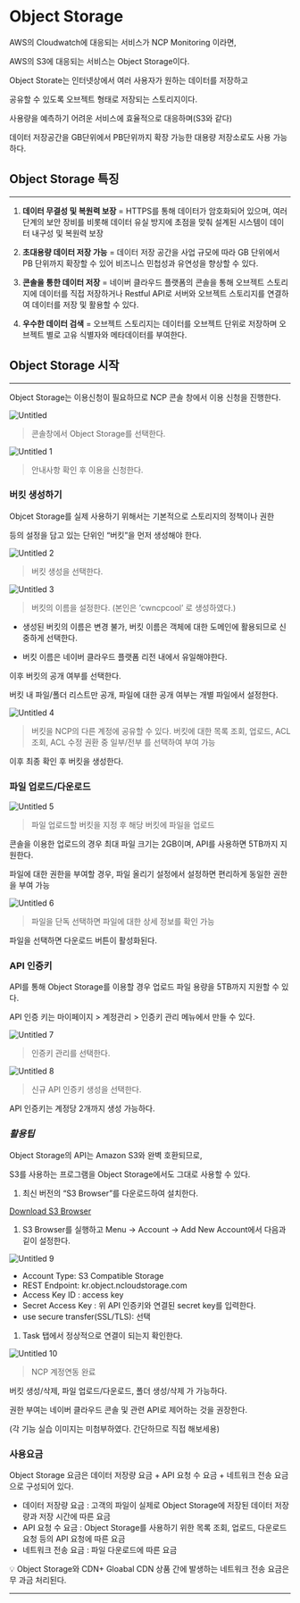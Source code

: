 # Object Storage

AWS의 Cloudwatch에 대응되는 서비스가 NCP Monitoring 이라면,

AWS의 S3에 대응되는 서비스는 Object Storage이다.

Object Storate는 인터넷상에서 여러 사용자가 원하는 데이터를 저장하고

공유할 수 있도록 오브젝트 형태로 저장되는 스토리지이다.

사용량을 예측하기 어려운 서비스에 효율적으로 대응하며(S3와 같다)

데이터 저장공간을 GB단위에서 PB단위까지 확장 가능한 대용량 저장소로도 사용 가능하다.

## Object Storage 특징

---

1. **데이터 무결성 및 복원력 보장**
= HTTPS를 통해 데이터가 암호화되어 있으며, 여러 단계의 보안 장비를 비롯해
데이터 유실 방지에 초점을 맞춰 설계된 시스템이 데이터 내구성 및 복원력 보장

1. **초대용량 데이터 저장 가능**
= 데이터 저장 공간을 사업 규모에 따라 GB 단위에서 PB 단위까지 확장할 수 있어
비즈니스 민첩성과 유연성을 향상할 수 있다.

1. **콘솔을 통한 데이터 저장**
= 네이버 클라우드 플랫폼의 콘솔을 통해 오브젝트 스토리지에 데이터를 직접
저장하거나 Restful API로 서버와 오브젝트 스토리지를 연결하여 데이터를 저장
및 활용할 수 있다.

1. **우수한 데이터 검색**
= 오브젝트 스토리지는 데이터를 오브젝트 단위로 저장하며 오브젝트 별로 고유
식별자와 메타데이터를 부여한다.

## Object Storage 시작

---

Object Storage는 이용신청이 필요하므로 NCP 콘솔 창에서 이용 신청을 진행한다.

![Untitled](https://user-images.githubusercontent.com/84123877/178858730-e4bfb222-f2de-462c-89c9-241870fb09e7.png)

> 콘솔창에서 Object Storage를 선택한다.
> 

![Untitled 1](https://user-images.githubusercontent.com/84123877/178858711-cc854aeb-182d-457a-ab80-d9c3532f6c2d.png)

> 안내사항 확인 후 이용을 신청한다.
> 

### 버킷 생성하기

Objcet Storage를 실제 사용하기 위해서는 기본적으로 스토리지의 정책이나 권한

등의 설정을 담고 있는 단위인 “버킷”을 먼저 생성해야 한다.

![Untitled 2](https://user-images.githubusercontent.com/84123877/178858716-3c1f3172-6631-4283-aa3f-02ec4e91e4e7.png)

> 버킷 생성을 선택한다.
> 

![Untitled 3](https://user-images.githubusercontent.com/84123877/178858717-be5907e1-aecf-448d-9a5c-b808666ffd79.png)

> 버킷의 이름을 설정한다. (본인은 ’cwncpcool’ 로 생성하였다.)
* 생성된 버킷의 이름은 변경 불가, 버킷 이름은 객체에 대한 도메인에 
활용되므로 신중하게 선택한다.

* 버킷 이름은 네이버 클라우드 플랫폼 리전 내에서 유일해야한다.
> 

이후 버킷의 공개 여부를 선택한다.

버킷 내 파일/폴더 리스트만 공개, 파일에 대한 공개 여부는 개별 파일에서 설정한다.

![Untitled 4](https://user-images.githubusercontent.com/84123877/178858718-14fa2c8e-0456-468c-99ec-ef7473b3f324.png)

> 버킷을 NCP의 다른 계정에 공유할 수 있다.
버킷에 대한 목록 조회, 업로드, ACL 조회, ACL 수정 권환 중 일부/전부 를 선택하여 부여 가능
> 

이후 최종 확인 후 버킷을 생성한다.

### 파일 업로드/다운로드

![Untitled 5](https://user-images.githubusercontent.com/84123877/178858720-22b824fe-f4c2-4b14-8333-b751e44ec127.png)

> 파일 업로드할 버킷을 지정 후 해당 버킷에 파일을 업로드
> 

콘솔을 이용한 업로드의 경우 최대 파일 크기는 2GB이며, API를 사용하면 5TB까지 지원한다.

파일에 대한 권한을 부여할 경우, 파일 올리기 설정에서 설정하면 편리하게 동일한 권한을 부여 가능

![Untitled 6](https://user-images.githubusercontent.com/84123877/178858721-ea3e57cd-2dfd-47c2-977f-a3555253818e.png)

> 파일을 단독 선택하면 파일에 대한 상세 정보를 확인 가능
> 

파일을 선택하면 다운로드 버튼이 활성화된다.

### API 인증키

API를 통해 Object Storage를 이용할 경우 업로드 파일 용량을 5TB까지 지원할 수 있다.

API 인증 키는 마이페이지 > 계정관리 > 인증키 관리 메뉴에서 만들 수 있다.

![Untitled 7](https://user-images.githubusercontent.com/84123877/178858722-5240a51f-87ac-4d7e-9599-b7d5853126a4.png)

> 인증키 관리를 선택한다.
> 

![Untitled 8](https://user-images.githubusercontent.com/84123877/178858724-9657aa3e-bd95-4ae7-a3c1-89ba064250a0.png)

> 신규 API 인증키 생성을 선택한다.
> 

API 인증키는 계정당 2개까지 생성 가능하다.

### *활용팁*

Object Storage의 API는 Amazon S3와 완벽 호환되므로, 

S3를 사용하는 프로그램을 Object Storage에서도 그대로 사용할 수 있다.

1. 최신 버전의 “S3 Browser”를 다운로드하여 설치한다.

[Download S3 Browser](https://s3browser.com/download.aspx)

1. S3 Browser를 실행하고 Menu → Account → Add New Account에서 다음과 깉이 설정한다.

![Untitled 9](https://user-images.githubusercontent.com/84123877/178858726-a89d9d5f-f050-4d73-a7ac-40d98b9d8619.png)

- Account Type: S3 Compatible Storage
- REST Endpoint: kr.object.ncloudstorage.com
- Access Key ID : access key
- Secret Access Key : 위 API 인증키와 연결된 secret key를 입력한다.
- use secure transfer(SSL/TLS): 선택

1. Task 탭에서 정상적으로 연결이 되는지 확인한다.

![Untitled 10](https://user-images.githubusercontent.com/84123877/178858728-186e593b-3b08-4b81-b484-759a3ee6822d.png)

> NCP 계정연동 완료
> 

버킷 생성/삭제, 파일 업로드/다운로드, 폴더 생성/삭제 가 가능하다.

권한 부여는 네이버 클라우드 콘솔 및 관련 API로 제어하는 것을 권장한다.

(각 기능 실습 이미지는 미첨부하였다. 간단하므로 직접 해보세용)

### 사용요금

Object Storage 요금은 데이터 저장량 요금 + API 요청 수 요금 + 네트워크 전송 요금
으로 구성되어 있다.

- 데이터 저장량 요금 
: 고객의 파일이 실제로 Object Storage에 저장된 데이터 저장량과 저장 시간에 따른 요금
- API 요청 수 요금 
: Object Storage를 사용하기 위한 목록 조회, 업로드, 다운로드 요청 등의 API 요청에 따른 요금
- 네트워크 전송 요금
: 파일 다운로드에 따른 요금

<aside>
💡 Object Storage와 CDN+ Gloabal CDN 상품 간에 발생하는 
네트워크 전송 요금은 무 과금 처리된다.

</aside>

---
